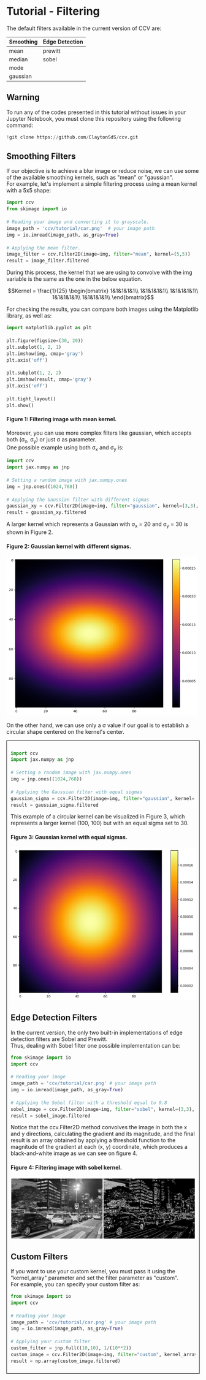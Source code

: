 
# Tutorial - Filtering 
The default filters available in the current version of CCV are:

| Smoothing          | Edge Detection        |
|-------------------|-------------------|
|  mean         | prewitt        |
|  median        | sobel         |
|  mode        |          |
|  gaussian        |          |

## Warning
To run any of the codes presented in this tutorial without issues in your Jupyter Notebook, you must clone this repository using the following command:
```python
!git clone https://github.com/ClaytonSdS/ccv.git
```

## Smoothing Filters
If our objective is to achieve a blur image or reduce noise, we can use some of the available smoothing kernels, such as "mean" or "gaussian".  
For example, let's implement a simple filtering process using a mean kernel with a 5x5 shape:
  
```python
import ccv
from skimage import io

# Reading your image and converting it to grayscale.
image_path = 'ccv/tutorial/car.png'  # your image path
img = io.imread(image_path, as_gray=True)

# Applying the mean filter.
image_filter = ccv.Filter2D(image=img, filter="mean", kernel=(5,5))
result = image_filter.filtered

```
During this process, the kernel that we are using to convolve with the img variable is the same as the one in the below equation.

  
```math
Kernel = \frac{1}{25} \begin{bmatrix}
1&1&1&1&1\\
1&1&1&1&1\\
1&1&1&1&1\\
1&1&1&1&1\\
1&1&1&1&1\\
\end{bmatrix}
```

For checking the results, you can compare both images using the Matplotlib library, as well as:
```python
import matplotlib.pyplot as plt 

plt.figure(figsize=(30, 20))
plt.subplot(1, 2, 1)
plt.imshow(img, cmap='gray')
plt.axis('off')

plt.subplot(1, 2, 2)
plt.imshow(result, cmap='gray')
plt.axis('off')

plt.tight_layout()
plt.show()
```
#### Figure 1: Filtering image with mean kernel.

Moreover, you can use more complex filters like gaussian, which accepts both (σ<sub>x</sub>, σ<sub>y</sub>) or just σ as parameter.  
One possible example using both σ<sub>x</sub> and σ<sub>y</sub> is: 
  
```python
import ccv
import jax.numpy as jnp

# Setting a random image with jax.numpy.ones
img = jnp.ones((1024,768))

# Applying the Gaussian filter with different sigmas
gaussian_xy = ccv.Filter2D(image=img, filter="gaussian", kernel=(3,3), sigma_x=20, sigma_y=30)
result = gaussian_xy.filtered

```
A larger kernel which represents a Gaussian with σ<sub>x</sub> = 20 and σ<sub>y</sub> = 30 is shown in Figure 2.
#### Figure 2: Gaussian kernel with different sigmas.
<img src="https://github.com/ClaytonSdS/ccv/blob/main/tutorial/gaussian_xy.jpg" width="500"/>

On the other hand, we can use only a σ value if our goal is to establish a circular shape centered on the kernel's center.
<div style="border: 1px solid black; padding: 10px;">
  
```python
import ccv
import jax.numpy as jnp

# Setting a random image with jax.numpy.ones
img = jnp.ones((1024,768))

# Applying the Gaussian filter with equal sigmas
gaussian_sigma = ccv.Filter2D(image=img, filter="gaussian", kernel=(3,3), sigma=30)
result = gaussian_sigma.filtered

```
This example of a circular kernel can be visualized in Figure 3, which represents a larger kernel (100, 100) but with an equal sigma set to 30.
#### Figure 3: Gaussian kernel with equal sigmas.
<img src="https://github.com/ClaytonSdS/ccv/blob/main/tutorial/gaussian_sigma.jpg" width="500"/>

## Edge Detection Filters
In the current version, the only two built-in implementations of edge detection filters are Sobel and Prewitt.  
Thus, dealing with Sobel filter one possible implementation can be:

```python
from skimage import io
import ccv

# Reading your image
image_path = 'ccv/tutorial/car.png' # your image path
img = io.imread(image_path, as_gray=True)

# Applying the Sobel filter with a threshold equal to 0.8
sobel_image = ccv.Filter2D(image=img, filter="sobel", kernel=(3,3), threshold = 0.8)
result = sobel_image.filtered

```
Notice that the ccv.Filter2D method convolves the image in both the x and y directions, calculating the gradient and its magnitude, and the final result is an array obtained by applying a threshold function to the magnitude of the gradient at each (x, y) coordinate, which produces a black-and-white image as we can see on figure 4.   

#### Figure 4: Filtering image with sobel kernel.
<img src="https://github.com/ClaytonSdS/ccv/blob/main/tutorial/sobel_filter.png"/>

## Custom Filters
If you want to use your custom kernel, you must pass it using the "kernel_array" parameter and set the filter parameter as "custom".   
For example, you can specify your custom filter as:

```python
from skimage import io
import ccv

# Reading your image
image_path = 'ccv/tutorial/car.png' # your image path
img = io.imread(image_path, as_gray=True)

# Applying your custom filter
custom_filter = jnp.full((10,10), 1/(10**2))
custom_image = ccv.Filter2D(image=img, filter="custom", kernel_array=custom_filter)
result = np.array(custom_image.filtered)


```

